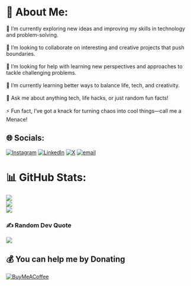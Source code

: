 # 💫 About Me:
🔭 I’m currently exploring new ideas and improving my skills in technology and problem-solving.<br><br>👯 I’m looking to collaborate on interesting and creative projects that push boundaries.<br><br>🤝 I’m looking for help with learning new perspectives and approaches to tackle challenging problems.<br><br>🌱 I’m currently learning better ways to balance life, tech, and creativity.<br><br>💬 Ask me about anything tech, life hacks, or just random fun facts!<br><br>⚡ Fun fact, I’ve got a knack for turning chaos into cool things—call me a Menace!


## 🌐 Socials:
[![Instagram](https://img.shields.io/badge/Instagram-%23E4405F.svg?logo=Instagram&logoColor=white)](https://instagram.com/menace_thakur/) [![LinkedIn](https://img.shields.io/badge/LinkedIn-%230077B5.svg?logo=linkedin&logoColor=white)](https://linkedin.com/in/manasthakur30/) [![X](https://img.shields.io/badge/X-black.svg?logo=X&logoColor=white)](https://x.com/Menace_thakur) [![email](https://img.shields.io/badge/Email-D14836?logo=gmail&logoColor=white)](mailto:thakurmanas168@gmail.com) 
# 📊 GitHub Stats:
![](https://github-readme-stats.vercel.app/api?username=manas-thakur&theme=aura&hide_border=false&include_all_commits=true&count_private=true)<br/>
![](https://github-readme-streak-stats.herokuapp.com/?user=manas-thakur&theme=aura&hide_border=false)<br/>
![](https://github-readme-stats.vercel.app/api/top-langs/?username=manas-thakur&theme=aura&hide_border=false&include_all_commits=true&count_private=true&layout=compact)

### ✍️ Random Dev Quote
![](https://quotes-github-readme.vercel.app/api?type=horizontal&theme=tokyonight)

  ## 💰 You can help me by Donating
 [![BuyMeACoffee](https://img.shields.io/badge/Buy%20Me%20a%20Coffee-ffdd00?style=for-the-badge&logo=buy-me-a-coffee&logoColor=black)](https://buymeacoffee.com/menace_thakur) 

  
